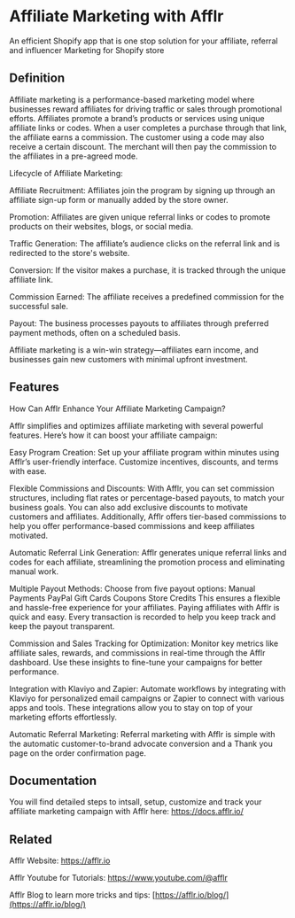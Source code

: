 
# Affiliate Marketing with Afflr

An efficient Shopify app that is one stop solution for your affiliate, referral and influencer Marketing for Shopify store

## Definition

Affiliate marketing is a performance-based marketing model where businesses reward affiliates for driving traffic or sales through promotional efforts. Affiliates promote a brand’s products or services using unique affiliate links or codes. When a user completes a purchase through that link, the affiliate earns a commission. The customer using a code may also receive a certain discount. The merchant will then pay the commission to the affiliates in a pre-agreed mode. 

Lifecycle of Affiliate Marketing:

Affiliate Recruitment: Affiliates join the program by signing up through an affiliate sign-up form or manually added by the store owner.

Promotion: Affiliates are given unique referral links or codes to promote products on their websites, blogs, or social media.

Traffic Generation: The affiliate’s audience clicks on the referral link and is redirected to the store's website.

Conversion: If the visitor makes a purchase, it is tracked through the unique affiliate link.

Commission Earned: The affiliate receives a predefined commission for the successful sale.

Payout: The business processes payouts to affiliates through preferred payment methods, often on a scheduled basis.


Affiliate marketing is a win-win strategy—affiliates earn income, and businesses gain new customers with minimal upfront investment.

## Features

How Can Afflr Enhance Your Affiliate Marketing Campaign?

Afflr simplifies and optimizes affiliate marketing with several powerful features. Here’s how it can boost your affiliate campaign:

Easy Program Creation:
Set up your affiliate program within minutes using Afflr’s user-friendly interface. Customize incentives, discounts, and terms with ease.

Flexible Commissions and Discounts:
With Afflr, you can set commission structures, including flat rates or percentage-based payouts, to match your business goals. You can also add exclusive discounts to motivate customers and affiliates. Additionally, Afflr offers tier-based commissions to help you offer performance-based commissions and keep affiliates motivated. 

Automatic Referral Link Generation:
Afflr generates unique referral links and codes for each affiliate, streamlining the promotion process and eliminating manual work.

Multiple Payout Methods:
Choose from five payout options:
Manual Payments
PayPal
Gift Cards
Coupons
Store Credits
This ensures a flexible and hassle-free experience for your affiliates.
Paying affiliates with Afflr is quick and easy. Every transaction is recorded to help you keep track and keep the payout transparent. 

Commission and Sales Tracking for Optimization:
Monitor key metrics like affiliate sales, rewards, and commissions in real-time through the Afflr dashboard. Use these insights to fine-tune your campaigns for better performance.

Integration with Klaviyo and Zapier:
Automate workflows by integrating with Klaviyo for personalized email campaigns or Zapier to connect with various apps and tools. These integrations allow you to stay on top of your marketing efforts effortlessly.

Automatic Referral Marketing: Referral marketing with Afflr is simple with the automatic customer-to-brand advocate conversion and a Thank you page on the order confirmation page. 


## Documentation

You will find detailed steps to intsall, setup, customize and track your affiliate marketing campaign with Afflr here: https://docs.afflr.io/


## Related


Afflr Website: <a href='https://afflr.io' target='_blank'>https://afflr.io</a>

Afflr Youtube for Tutorials:  <a href='https://www.youtube.com/@afflr' target='_blank'> https://www.youtube.com/@afflr</a>

Afflr Blog to learn more tricks and tips:  [https://afflr.io/blog/](https://afflr.io/blog/)



